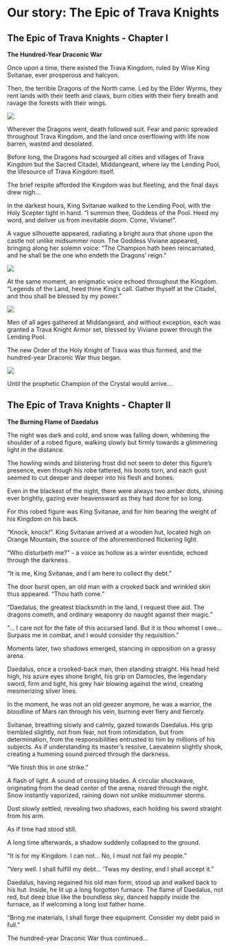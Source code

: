 # Our story: The Epic of Trava Knights

## **The Epic of Trava Knights - Chapter I**

**The Hundred-Year Draconic War**

Once upon a time, there existed the Trava Kingdom, ruled by Wise King Svitanae, ever prosperous and halcyon.

Then, the terrible Dragons of the North came. Led by the Elder Wyrms, they rent lands with their teeth and claws, burn cities with their fiery breath and ravage the forests with their wings.

![](https://lh6.googleusercontent.com/gb\_\_pNB2GFVdrZKeb8KHZOaJtK10CvF9N7VX-KKfQZPqd0vP5BE5xwcGCADU6zct6z58VLKSQQDJofFgxvK3cTXKDgAPWXteY-plTIgfSzcLpOTrdZ6W4NTJq1tKSyotysnHGR8O)

Wherever the Dragons went, death followed suit. Fear and panic spreaded throughout Trava Kingdom, and the land once overflowing with life now barren, wasted and desolated.

Before long, the Dragons had scourged all cities and villages of Trava Kingdom but the Sacred Citadel, Middangeard, where lay the Lending Pool, the lifesource of Trava Kingdom itself.

The brief respite afforded the Kingdom was but fleeting, and the final days drew nigh…

In the darkest hours, King Svitanae walked to the Lending Pool, with the Holy Scepter tight in hand. “I summon thee, Goddess of the Pool. Heed my word, and deliver us from inevitable doom. Come, Viviane!”.

A vague silhouette appeared, radiating a bright aura that shone upon the castle not unlike midsummer noon. The Goddess Viviane appeared, bringing along her solemn voice: “The Champion hath been reincarnated, and he shall be the one who endeth the Dragons’ reign.”

![](https://lh6.googleusercontent.com/yJizhVm8gzB3Cf3tXGMqyyor2FPedyvpBp9YVQTZ9EVRetg315x-mLJOCUy\_mXq5lWigb-zx1QZ7L-gpdIyDCq3EeegnmSplHglpJRXUV\_A\_CC4DzszVMhBJZwpKiCxNFfrR8ApD)

At the same moment, an enigmatic voice echoed throughout the Kingdom. “Legends of the Land, heed thine King’s call. Gather thyself at the Citadel, and thou shall be blessed by my power.”

![](https://lh3.googleusercontent.com/FDXwuk9Y5aVFJegxTvJAxp1TFA7ANIRlk-LebXdQbBC0S6Zsz90lANiD0tIE40HbiRxqn7MwLSPMijKXngycaF\_8QumkBu729NMpZxQhNUsfDwXciKRFVSeYqqw9nsdWc9iN5lra)

Men of all ages gathered at Middangeard, and without exception, each was granted a Trava Knight Armor set, blessed by Viviane power through the Lending Pool.

The new Order of the Holy Knight of Trava was thus formed, and the hundred-year Draconic War thus began.

![](https://lh6.googleusercontent.com/Qle48RnjeSVfujVGH2vqs7-ZtzEoF\_EhVtUWGY0m9j4\_vRZtrfs3rFpP\_cpbvzBSU\_wqEd9eBgC9IB7mspz0gS81nB7zPrpWyFjmR-xEIwu7OZyZ5dGvjb1sYEHQO0oRaLSiefpE)

Until the prophetic Champion of the Crystal would arrive…

## **The Epic of Trava Knights - Chapter II**

**The Burning Flame of Daedalus**

The night was dark and cold, and snow was falling down, whitening the shoulder of a robed figure, walking slowly but firmly towards a glimmering light in the distance.

The howling winds and blistering frost did not seem to deter this figure’s presence, even though his robe tattered, his boots torn, and each gust seemed to cut deeper and deeper into his flesh and bones.

Even in the blackest of the night, there were always two amber dots, shining ever brightly, gazing ever heavensward as they had done for so long.

For this robed figure was King Svitanae, and for him bearing the weight of his Kingdom on his back.

“Knock, knock!”. King Svitanae arrived at a wooden hut, located high on Orange Mountain, the source of the aforementioned flickering light.

“Who disturbeth me?” - a voice as hollow as a winter eventide, echoed through the darkness.

“It is me, King Svitanae, and I am here to collect thy debt.”

The door burst open, an old man with a crooked back and wrinkled skin thus appeared. “Thou hath come.”

“Daedalus, the greatest blacksmith in the land, I request thee aid. The dragons cometh, and ordinary weaponry do naught against their magic.”

“... I care not for the fate of this accursed land. But it is thou whomst I owe… Surpass me in combat, and I would consider thy requisition.”

Moments later, two shadows emerged, stancing in opposition on a grassy arena.

Daedalus, once a crooked-back man, then standing straight. His head held high, his azure eyes shone bright, his grip on Damocles, the legendary sword, firm and tight, his grey hair blowing against the wind, creating mesmerizing silver lines.

In the moment, he was not an old geezer anymore, he was a warrior, the bloodline of Mars ran through his vein, burning ever fiery and fiercely.

Svitanae, breathing slowly and calmly, gazed towards Daedalus. His grip trembled slightly, not from fear, not from intimidation, but from determination, from the responsibilities entrusted to him by millions of his subjects. As if understanding its master’s resolve, Laevateinn slightly shook, creating a humming sound pierced through the darkness.

“We finish this in one strike.”

A flash of light. A sound of crossing blades. A circular shockwave, originating from the dead center of the arena, roared through the night. Snow instantly vaporized, raining down not unlike midsummer storms.

Dust slowly settled, revealing two shadows, each holding his sword straight from his arm.

As if time had stood still.

A long time afterwards, a shadow suddenly collapsed to the ground.

“It is for my Kingdom. I can not… No, I must not fail my people.”

“Very well. I shall fulfill my debt… ‘Twas my destiny, and I shall accept it.”

Daedalus, having regained his old man form, stood up and walked back to his hut. Inside, he lit up a long forgotten furnace. The flame of Daedalus, not red, but deep blue like the boundless sky, danced happily inside the furnace, as if welcoming a long lost father home.

“Bring me materials, I shall forge thee equipment. Consider my debt paid in full."

The hundred-year Draconic War thus continued…
